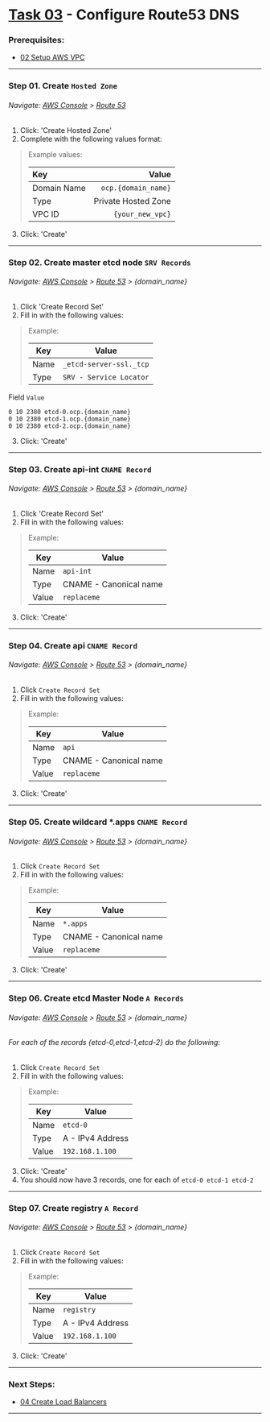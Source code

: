 # [Task 03](../task/route53/) - Configure Route53 DNS
### Prerequisites:
  + [02 Setup AWS VPC]
--------------------------------------------------------------------------------
### Step 01\. Create `Hosted Zone`
###### Navigate: [AWS Console] > [Route 53] 
  1. Click: 'Create Hosted Zone'
  2. Complete with the following values format:
> Example values:
>
>   | Key          | Value               |
>   |:-------------|--------------------:|
>   | Domain Name  | `ocp.{domain_name}` |
>   | Type         | Private Hosted Zone |
>   | VPC ID       | `{your_new_vpc}`    |

  3. Click: 'Create'

--------------------------------------------------------------------------------
### Step 02\. Create master etcd node `SRV Records`
###### Navigate: [AWS Console] > [Route 53] > {domain_name}
  1. Click 'Create Record Set'
  2. Fill in with the following values:
>   Example:
>
>   | Key  | Value                   |
>   |------|-------------------------|
>   | Name | `_etcd-server-ssl._tcp` |
>   | Type | `SRV - Service Locator` |

   Field `Value`                          
```
0 10 2380 etcd-0.ocp.{domain_name}
0 10 2380 etcd-1.ocp.{domain_name}
0 10 2380 etcd-2.ocp.{domain_name}
```
  3. Click: 'Create'

--------------------------------------------------------------------------------
### Step 03\. Create  api-int `CNAME Record`
###### Navigate: [AWS Console] > [Route 53] > {domain_name}
  1. Click 'Create Record Set'
  2. Fill in with the following values:
>   Example:
>
>   | Key   | Value                   |
>   |-------|-------------------------|
>   | Name  | ` api-int `             |
>   | Type  | CNAME - Canonical name  |
>   | Value | ` replaceme `           |

  3. Click: 'Create'

--------------------------------------------------------------------------------
### Step 04\. Create  api `CNAME Record`
###### Navigate: [AWS Console] > [Route 53] > {domain_name}
  1. Click `Create Record Set`
  2. Fill in with the following values:
>   Example:
>
>   | Key   | Value                   |
>   |-------|-------------------------|
>   | Name  | ` api `                 |
>   | Type  | CNAME - Canonical name  |
>   | Value | ` replaceme `           |

  3. Click: 'Create'

--------------------------------------------------------------------------------
### Step 05\. Create wildcard  *.apps `CNAME Record`
###### Navigate: [AWS Console] > [Route 53] > {domain_name}
  1. Click `Create Record Set`
  2. Fill in with the following values:
>   Example:
>
>   | Key   | Value                   |
>   |-------|-------------------------|
>   | Name  | ` *.apps `              |
>   | Type  | CNAME - Canonical name  |
>   | Value | ` replaceme `           |

  3. Click: 'Create'

--------------------------------------------------------------------------------
### Step 06\. Create etcd Master Node `A Records`
###### Navigate: [AWS Console] > [Route 53] > {domain_name}
###### For each of the records {etcd-0,etcd-1,etcd-2} do the following:
  1. Click `Create Record Set`
  2. Fill in with the following values:
>   Example:
>
>   | Key   | Value                   |
>   |-------|-------------------------|
>   | Name  | ` etcd-0 `              |
>   | Type  | A - IPv4 Address        |
>   | Value | ` 192.168.1.100 `       |

  3. Click: 'Create'
  4. You should now have 3 records, one for each of ` etcd-0 etcd-1 etcd-2 `

--------------------------------------------------------------------------------
### Step 07\. Create registry `A Record`
###### Navigate: [AWS Console] > [Route 53] > {domain_name}
  1. Click `Create Record Set`
  2. Fill in with the following values:
>   Example:
>
>   | Key   | Value                   |
>   |-------|-------------------------|
>   | Name  | ` registry `            |
>   | Type  | A - IPv4 Address        |
>   | Value | ` 192.168.1.100 `       |

  3. Click: 'Create'

---------------------------------------------------------------------------------
### Next Steps:
  + [04 Create Load Balancers]
--------------------------------------------------------------------------------
[02 Setup AWS VPC]:../manual/02_SetupVPC.md
[04 Create Load Balancers]:../manual/04_LoadBalancer.md
[AWS Console]:https://console.amazonaws-us-gov.com/console/home
[Route 53]:https://console.amazonaws-us-gov.com/route53/home
